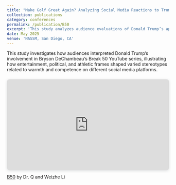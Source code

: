 ```yaml
---
title: "Make Golf Great Again? Analyzing Social Media Reactions to Trump’s Appearance in Bryson DeChambeau’s “Break 50” YouTube Series"
collection: publications
category: conferences
permalink: /publication/B50
excerpt: 'This study analyzes audience evaluations of Donald Trump’s appearance in Bryson DeChambeau’s Break 50 YouTube series, revealing how entertainment, political, and athletic frames elicited distinct, nuanced stereotypes of warmth and competence across social media platforms. For more details, please refer to the [presentation slides](https://www.canva.com/design/DAGoA-luC-o/P8RebEyMtygZMm6IhV27wA/view?utm_content=DAGoA-luC-o&utm_campaign=designshare&utm_medium=link2&utm_source=uniquelinks&utlId=h25fe7cb3a5).'
date: May 2025
venue: 'NASSM, San Diego, CA'
---
```


This study investigates how audiences interpreted Donald Trump’s involvement in Bryson DeChambeau’s Break 50 YouTube series, illustrating how entertainment, political, and athletic frames shaped varied stereotypes related to warmth and competence on different social media platforms.

<div style="position: relative; width: 100%; height: 0; padding-top: 56.2500%;
 padding-bottom: 0; box-shadow: 0 2px 8px 0 rgba(63,69,81,0.16); margin-top: 1.6em; margin-bottom: 0.9em; overflow: hidden;
 border-radius: 8px; will-change: transform;">
  <iframe loading="lazy" style="position: absolute; width: 100%; height: 100%; top: 0; left: 0; border: none; padding: 0;margin: 0;"
    src="https://www.canva.com/design/DAGoA-luC-o/LNkK1Rm5LAelAJlTS3aY7w/view?embed" allowfullscreen="allowfullscreen" allow="fullscreen">
  </iframe>
</div>
<a href="https:&#x2F;&#x2F;www.canva.com&#x2F;design&#x2F;DAGoA-luC-o&#x2F;LNkK1Rm5LAelAJlTS3aY7w&#x2F;view?utm_content=DAGoA-luC-o&amp;utm_campaign=designshare&amp;utm_medium=embeds&amp;utm_source=link" target="_blank" rel="noopener">B50</a> by Dr. Q and Weizhe Li
